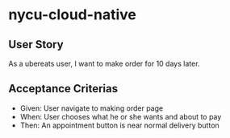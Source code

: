 # nycu-cloud-native
## User Story
As a ubereats user, I want to make order for 10 days later.

## Acceptance Criterias
- Given: User navigate to making order page
- When: User chooses what he or she wants and about to pay
- Then: An appointment button is near normal delivery button

